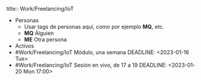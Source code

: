 title:: Work/Freelancing/IoT

- Personas
	- Usar tags de personas aquí, como por ejemplo **MQ**, etc.
	- **MQ** Álguien
	- **ME** Otra persona
- Activos
- #Work/Freelancing/IoT Módulo, una semana
  DEADLINE: <2023-01-16 Tue>
- #Work/Freelancing/IoT Sesión en vivo, de 17 a 19
  DEADLINE: <2023-01-20 Mon 17:00>